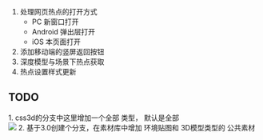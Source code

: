 1. 处理网页热点的打开方式
   * PC 新窗口打开
   * Android 弹出层打开
   * iOS 本页面打开
2. 添加移动端的竖屏返回按钮
3. 深度模型与场景下热点获取
4. 热点设置样式更新

## TODO

1. css3d的分支中这里增加一个全部 类型， 默认是全部  
	![](Pasted%20image%2020240319160357.png)
2. 基于3.0创建个分支，在素材库中增加 环境贴图和 3D模型类型的 公共素材
